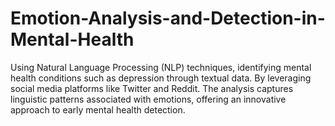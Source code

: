 # Emotion-Analysis-and-Detection-in-Mental-Health
Using Natural Language Processing (NLP) techniques, identifying mental health conditions such as depression through textual data. By leveraging social media platforms like Twitter and Reddit. The analysis captures linguistic patterns associated with emotions, offering an innovative approach to early mental health detection.
